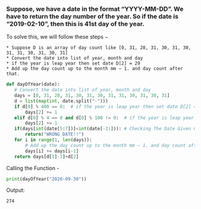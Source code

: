 ### Suppose, we have a date in the format “YYYY-MM-DD”. We have to return the day number of the year. So if the date is “2019-02-10”, then this is 41st day of the year.

To solve this, we will follow these steps −

    * Suppose D is an array of day count like [0, 31, 28, 31, 30, 31, 30, 31, 31, 30, 31, 30, 31]
    * Convert the date into list of year, month and day
    * if the year is leap year then set date D[2] = 29
    * Add up the day count up to the month mm – 1. and day count after that.
    
 ```python
 def dayOfYear(date):
    # Convert the date into list of year, month and day
    days = [0, 31, 28, 31, 30, 31, 30, 31, 31, 30, 31, 30, 31]
    d = list(map(int, date.split("-")))
    if d[0] % 400 == 0:  # if the year is leap year then set date D[2] = 29
        days[2] += 1
    elif d[0] % 4 == 0 and d[0] % 100 != 0:  # if the year is leap year then set date D[2] = 29
        days[2] += 1
    if(days[int(date[5:7])]<int(date[-2:])): # Checking The Date Given Corresponds to the month.
        return("WRONG DATE!!")
    for i in range(1, len(days)):
        # Add up the day count up to the month mm – 1. and day count after that.
        days[i] += days[i-1]
    return days[d[1]-1]+d[2]
 ```
 Calling the Function - 
 ```python
 print(dayOfYear("2020-09-30"))
 ```
 
 Output:
 ```bash
 274
 ```
